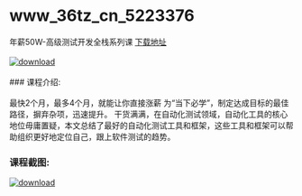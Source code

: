 # www_36tz_cn_5223376
年薪50W-高级测试开发全栈系列课
[下载地址](http://www.36tz.cn/article/5223376 "下载地址")
<br/></br>[![download](http://36tz.cn/muke_img/2022_03_1-89-300x176.png "下载地址")](http://www.36tz.cn/article/5223376 "下载地址")
<br/></br>### 课程介绍:<br/></br>最快2个月，最多4个月，就能让你直接涨薪
为“当下必学”，制定达成目标的最佳路径，摒弃杂项，迅速提升。
干货满满，在自动化测试领域，自动化工具的核心地位毋庸置疑，本文总结了最好的自动化测试工具和框架，这些工具和框架可以帮助组织更好地定位自己，跟上软件测试的趋势。

### 课程截图:
[![download](http://36tz.cn/muke_img/2022_03_2-57.png "下载地址")](http://www.36tz.cn/article/5223376 "下载地址")
